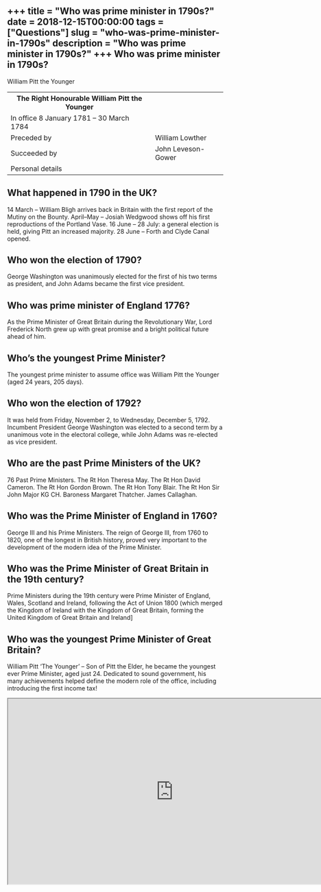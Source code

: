 +++
title = "Who was prime minister in 1790s?"
date = 2018-12-15T00:00:00
tags = ["Questions"]
slug = "who-was-prime-minister-in-1790s"
description = "Who was prime minister in 1790s?"
+++
Who was prime minister in 1790s?
--------------------------------

William Pitt the Younger

<table><tr><th>The Right Honourable William Pitt the Younger</th></tr><tr><td>In office 8 January 1781 – 30 March 1784</td></tr><tr><td>Preceded by</td><td>William Lowther</td></tr><tr><td>Succeeded by</td><td>John Leveson-Gower</td></tr><tr><td>Personal details</td></tr></table>

What happened in 1790 in the UK?
--------------------------------

14 March – William Bligh arrives back in Britain with the first report of the Mutiny on the Bounty. April–May – Josiah Wedgwood shows off his first reproductions of the Portland Vase. 16 June – 28 July: a general election is held, giving Pitt an increased majority. 28 June – Forth and Clyde Canal opened.

Who won the election of 1790?
-----------------------------

George Washington was unanimously elected for the first of his two terms as president, and John Adams became the first vice president.

Who was prime minister of England 1776?
---------------------------------------

As the Prime Minister of Great Britain during the Revolutionary War, Lord Frederick North grew up with great promise and a bright political future ahead of him.

Who’s the youngest Prime Minister?
----------------------------------

The youngest prime minister to assume office was William Pitt the Younger (aged 24 years, 205 days).

Who won the election of 1792?
-----------------------------

It was held from Friday, November 2, to Wednesday, December 5, 1792. Incumbent President George Washington was elected to a second term by a unanimous vote in the electoral college, while John Adams was re-elected as vice president.

Who are the past Prime Ministers of the UK?
-------------------------------------------

76 Past Prime Ministers. The Rt Hon Theresa May. The Rt Hon David Cameron. The Rt Hon Gordon Brown. The Rt Hon Tony Blair. The Rt Hon Sir John Major KG CH. Baroness Margaret Thatcher. James Callaghan.

Who was the Prime Minister of England in 1760?
----------------------------------------------

George III and his Prime Ministers. The reign of George III, from 1760 to 1820, one of the longest in British history, proved very important to the development of the modern idea of the Prime Minister.

Who was the Prime Minister of Great Britain in the 19th century?
----------------------------------------------------------------

Prime Ministers during the 19th century were Prime Minister of England, Wales, Scotland and Ireland, following the Act of Union 1800 (which merged the Kingdom of Ireland with the Kingdom of Great Britain, forming the United Kingdom of Great Britain and Ireland\]

Who was the youngest Prime Minister of Great Britain?
-----------------------------------------------------

William Pitt ‘The Younger’ – Son of Pitt the Elder, he became the youngest ever Prime Minister, aged just 24. Dedicated to sound government, his many achievements helped define the modern role of the office, including introducing the first income tax!

<iframe allow="accelerometer; autoplay; clipboard-write; encrypted-media; gyroscope; picture-in-picture" allowfullscreen="" class="__youtube_prefs__  epyt-is-override  no-lazyload" data-no-lazy="1" data-origheight="433" data-origwidth="770" data-skipgform_ajax_framebjll="" height="433" id="_ytid_69206" loading="lazy" src="https://www.youtube.com/embed/27jCRmK7688?enablejsapi=1&autoplay=0&cc_load_policy=0&cc_lang_pref=&iv_load_policy=1&loop=0&modestbranding=0&rel=1&fs=1&playsinline=0&autohide=2&theme=dark&color=red&controls=1&" title="YouTube player" width="770"></iframe>